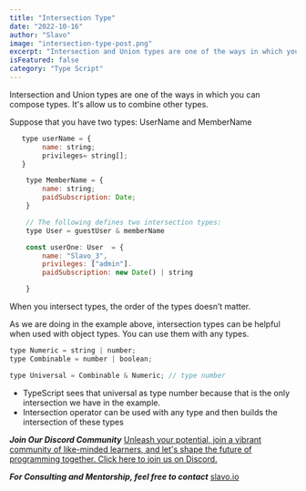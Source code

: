 ```yaml
---
title: "Intersection Type"
date: "2022-10-16"
author: "Slavo"
image: "intersection-type-post.png"
excerpt: "Intersection and Union types are one of the ways in which you can compose types"
isFeatured: false
category: "Type Script"
---
```


Intersection and Union types are one of the ways in which you can compose types.
It's allow us to combine other types.

Suppose that you have two types: UserName and MemberName

```js
   type userName = {
        name: string;
        privileges= string[];
   }

    type MemberName = {
        name: string;
        paidSubscription: Date;
    }

    // The following defines two intersection types:
    type User = guestUser & memberName

    const userOne: User  = {
        name: "Slavo_3",
        privileges: ["admin"].
        paidSubscription: new Date() | string

    }
```

When you intersect types, the order of the types doesn’t matter.

As we are doing in the example above, intersection types can be helpful when used with object types.
You can use them with any types.

```js
type Numeric = string | number;
type Combinable = number | boolean;

type Universal = Combinable & Numeric; // type number
```

- TypeScript sees that universal as type number because that is the only intersection we have in the example.
- Intersection operator can be used with any type and then builds the intersection of these types

**_Join Our Discord Community_** [Unleash your potential, join a vibrant community of like-minded learners, and let's shape the future of programming together. Click here to join us on Discord.](https://discord.gg/9zvxqj4w)

**_For Consulting and Mentorship, feel free to contact_** [slavo.io](/contact)
